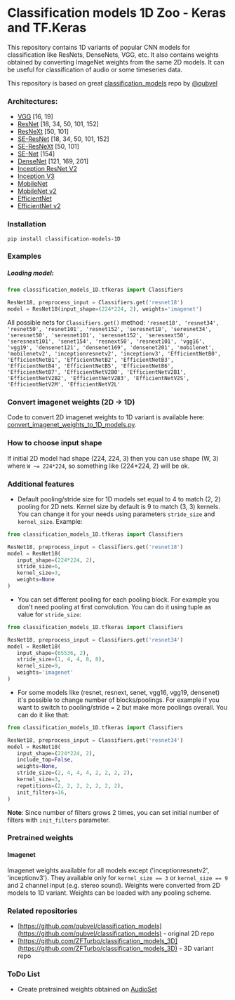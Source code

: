 # Classification models 1D Zoo - Keras and TF.Keras

This repository contains 1D variants of popular CNN models for classification like ResNets, DenseNets, VGG, etc. It also contains weights obtained by converting ImageNet weights from the same 2D models.
It can be useful for classification of audio or some timeseries data.

This repository is based on great [classification_models](https://github.com/qubvel/classification_models) repo by [@qubvel](https://github.com/qubvel/)

### Architectures: 
- [VGG](https://arxiv.org/abs/1409.1556) [16, 19]
- [ResNet](https://arxiv.org/abs/1512.03385) [18, 34, 50, 101, 152]
- [ResNeXt](https://arxiv.org/abs/1611.05431) [50, 101]
- [SE-ResNet](https://arxiv.org/abs/1709.01507) [18, 34, 50, 101, 152]
- [SE-ResNeXt](https://arxiv.org/abs/1709.01507) [50, 101]
- [SE-Net](https://arxiv.org/abs/1709.01507) [154]
- [DenseNet](https://arxiv.org/abs/1608.06993) [121, 169, 201]
- [Inception ResNet V2](https://arxiv.org/abs/1602.07261)
- [Inception V3](http://arxiv.org/abs/1512.00567)
- [MobileNet](https://arxiv.org/pdf/1704.04861.pdf)
- [MobileNet v2](https://arxiv.org/abs/1801.04381)
- [EfficientNet](https://arxiv.org/abs/1905.11946)
- [EfficientNet v2](https://arxiv.org/abs/2104.00298)

### Installation 

`pip install classification-models-1D`

### Examples 

##### Loading model:

```python
from classification_models_1D.tfkeras import Classifiers

ResNet18, preprocess_input = Classifiers.get('resnet18')
model = ResNet18(input_shape=(224*224, 2), weights='imagenet')
```

All possible nets for `Classifiers.get()` method: `'resnet18', 'resnet34', 'resnet50', 'resnet101', 'resnet152', 'seresnet18',
                      'seresnet34', 'seresnet50', 'seresnet101', 'seresnet152', 'seresnext50',
                      'seresnext101', 'senet154', 'resnext50', 'resnext101', 'vgg16', 'vgg19',
                      'densenet121', 'densenet169', 'densenet201', 'mobilenet', 'mobilenetv2',
                      'inceptionresnetv2', 'inceptionv3', 'EfficientNetB0', 'EfficientNetB1', 'EfficientNetB2',
                      'EfficientNetB3', 'EfficientNetB4', 'EfficientNetB5', 'EfficientNetB6', 'EfficientNetB7',
                      'EfficientNetV2B0', 'EfficientNetV2B1', 'EfficientNetV2B2', 'EfficientNetV2B3',
                      'EfficientNetV2S', 'EfficientNetV2M', 'EfficientNetV2L'`

### Convert imagenet weights (2D -> 1D)

Code to convert 2D imagenet weights to 1D variant is available here: [convert_imagenet_weights_to_1D_models.py](convert_imagenet_weights_to_1D_models.py).

### How to choose input shape

If initial 2D model had shape (224, 224, 3) then you can use shape (W, 3) where `W ~= 224*224`, so something like
(224*224, 2) will be ok.

### Additional features

* Default pooling/stride size for 1D models set equal to 4 to match (2, 2) pooling for 2D nets. Kernel size by default is 9 to match (3, 3) kernels. You can change it for your needs using parameters 
 `stride_size` and `kernel_size`. Example:
 
 ```python
from classification_models_1D.tfkeras import Classifiers

ResNet18, preprocess_input = Classifiers.get('resnet18')
model = ResNet18(
    input_shape=(224*224, 2),
    stride_size=6,
    kernel_size=3, 
    weights=None
)
```

* You can set different pooling for each pooling block. For example you don't need pooling at first convolution. 
You can do it using tuple as value for `stride_size`:

 ```python
from classification_models_1D.tfkeras import Classifiers

ResNet18, preprocess_input = Classifiers.get('resnet34')
model = ResNet18(
    input_shape=(65536, 2),
    stride_size=(1, 4, 4, 8, 8),
    kernel_size=9,
    weights='imagenet'
)
```

* For some models like (resnet, resnext, senet, vgg16, vgg19, densenet) it's possible to change number of blocks/poolings. 
For example if you want to switch to pooling/stride = 2 but make more poolings overall. You can do it like that:

 ```python
from classification_models_1D.tfkeras import Classifiers

ResNet18, preprocess_input = Classifiers.get('resnet34')
model = ResNet18(
    input_shape=(224*224, 2),
    include_top=False,
    weights=None,
    stride_size=(2, 4, 4, 4, 2, 2, 2, 2),
    kernel_size=3,
    repetitions=(2, 2, 2, 2, 2, 2, 2),
    init_filters=16,
)
```

**Note**: Since number of filters grows 2 times, you can set initial number of filters with `init_filters` parameter.

### Pretrained weights

#### Imagenet

Imagenet weights available for all models except ('inceptionresnetv2', 'inceptionv3'). They available only for `kernel_size == 3` or `kernel_size == 9` and 2 channel input (e.g. stereo sound). Weights were converted from 2D models to 1D variant. Weights can be loaded with any pooling scheme.   

### Related repositories

 * [https://github.com/qubvel/classification_models](https://github.com/qubvel/classification_models) - original 2D repo
 * [https://github.com/ZFTurbo/classification_models_3D](https://github.com/ZFTurbo/classification_models_3D) - 3D variant repo
 
### ToDo List

* Create pretrained weights obtained on [AudioSet](https://research.google.com/audioset/) 